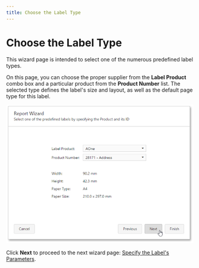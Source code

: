 ```yaml
---
title: Choose the Label Type
---
```

# Choose the Label Type
This wizard page is intended to select one of the numerous predefined label types.

On this page, you can choose the proper supplier from the **Label Product** combo box and a particular product from the **Product Number** list. The selected type defines the label's size and layout, as well as the default page type for this label.

![WebDesigner_ReportWizard_SelectLabelType](../../../../../images/img123080.png)

Click **Next** to proceed to the next wizard page: [Specify the Label's Parameters](specify-the-labels-parameters.md).